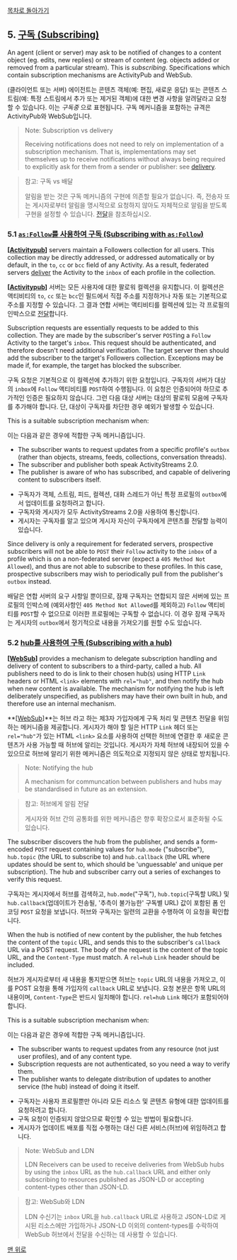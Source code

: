 [목차로 돌아가기](SocialWebProtocolsContents.md)

## 5. [구독 (Subscribing)](SocialWebProtocolsContents.md#목차-table-of-contents)

An agent (client or server) may ask to be notified of changes to a content object (eg. edits, new replies) or stream of content (eg. objects added or removed from a particular stream). This is _subscribing_. Specifications which contain subscription mechanisms are ActivityPub and WebSub.

(클라이언트 또는 서버) 에이전트는 콘텐츠 객체(예: 편집, 새로운 응답) 또는 콘텐츠 스트림(예: 특정 스트림에서 추가 또는 제거된 객체)에 대한 변경 사항을 알려달라고 요청할 수 있습니다. 이는 _구독중_ 으로 표현됩니다. 구독 메커니즘을 포함하는 규격은 ActivityPub와 WebSub입니다.

>Note: Subscription vs delivery
>
>Receiving notifications does not need to rely on implementation of a subscription mechanism. That is, implementations may set themselves up to receive notifications without always being required to explicitly ask for them from a sender or publisher: see [delivery](https://www.w3.org/TR/social-web-protocols/#delivery).

>참고: 구독 vs 배달
>
>알림을 받는 것은 구독 메커니즘의 구현에 의존할 필요가 없습니다. 즉, 전송자 또는 게시자로부터 알림을 명시적으로 요청하지 않아도 자체적으로 알림을 받도록 구현을 설정할 수 있습니다. [전달](https://www.w3.org/TR/social-web-protocols/#delivery)을 참조하십시오.

### 5.1 [`as:Follow`를 사용하여 구독 (Subscribing with `as:Follow`)](#5-구독-subscribing)

**[[Activitypub](https://www.w3.org/TR/social-web-protocols/#bib-Activitypub)]** servers maintain a Followers collection for all users. This collection may be directly addressed, or addressed automatically or by default, in the `to`, `cc` or `bcc` field of any Activity. As a result, federated servers [deliver](https://www.w3.org/TR/social-web-protocols/#delivery) the Activity to the `inbox` of each profile in the collection.

**[[Activitypub](https://www.w3.org/TR/social-web-protocols/#bib-Activitypub)]** 서버는 모든 사용자에 대한 팔로워 컬렉션을 유지합니다. 이 컬렉션은 액티비티의 `to`, `cc` 또는 `bcc`인 필드에서 직접 주소를 지정하거나 자동 또는 기본적으로 주소를 지정할 수 있습니다. 그 결과 연합 서버는 액티비티를 컬렉션에 있는 각 프로필의 인박스으로 [전달](https://www.w3.org/TR/social-web-protocols/#delivery)합니다.

Subscription requests are essentially requests to be added to this collection. They are made by the subscriber's server `POST`ing a `Follow` Activity to the target's `inbox`. This request should be authenticated, and therefore doesn't need additional verification. The target server then should add the subscriber to the target's Followers collection. Exceptions may be made if, for example, the target has blocked the subscriber.

구독 요청은 기본적으로 이 컬렉션에 추가하기 위한 요청입니다. 구독자의 서버가 대상의 `inbox`에 `Follow` 액티비티를 `POST`하여 수행됩니다. 이 요청은 인증되어야 하므로 추가적인 인증은 필요하지 않습니다. 그런 다음 대상 서버는 대상의 팔로워 모음에 구독자를 추가해야 합니다. 단, 대상이 구독자를 차단한 경우 예외가 발생할 수 있습니다.

This is a suitable subscription mechanism when:

이는 다음과 같은 경우에 적합한 구독 메커니즘입니다.

- The subscriber wants to request updates from a specific profile's `outbox` (rather than objects, streams, feeds, collections, conversation threads).
- The subscriber and publisher both speak ActivityStreams 2.0.
- The publisher is aware of who has subscribed, and capable of delivering content to subscribers itself.

[//Comment]: # "BLANK"

- 구독자가 객체, 스트림, 피드, 컬렉션, 대화 스레드가 아닌 특정 프로필의 `outbox`에서 업데이트를 요청하려고 합니다.
- 구독자와 게시자가 모두 ActivityStreams 2.0을 사용하여 통신합니다.
- 게시자는 구독자를 알고 있으며 게시자 자신이 구독자에게 콘텐츠를 전달할 능력이 있습니다.

Since delivery is only a requirement for federated servers, prospective subscribers will not be able to `POST` their `Follow` activity to the `inbox` of a profile which is on a non-federated server (expect a `405 Method Not Allowed`), and thus are not able to subscribe to these profiles. In this case, prospective subscribers may wish to periodically pull from the publisher's `outbox` instead.

배달은 연합 서버의 요구 사항일 뿐이므로, 잠재 구독자는 연합되지 않은 서버에 있는 프로필의 인박스에 (예외사항인 `405 Method Not Allowed`를 제외하고) `Follow` 액티비티를 `POST`할 수 없으므로 이러한 프로필에는 구독할 수 없습니다. 이 경우 잠재 구독자는 게시자의 `outbox`에서 정기적으로 내용을 가져오기를 원할 수도 있습니다.

### 5.2 [hub를 사용하여 구독 (Subscribing with a hub)](#5-구독-subscribing)

**[[WebSub](https://www.w3.org/TR/social-web-protocols/#bib-WebSub)]** provides a mechanism to delegate subscription handling and delivery of content to subscribers to a third-party, called a hub. All publishers need to do is link to their chosen hub(s) using HTTP `Link` headers or HTML `<link>` elements with `rel="hub"`, and then notify the hub when new content is available. The mechanism for notifying the hub is left deliberately unspecified, as publishers may have their own built in hub, and therefore use an internal mechanism.

**[[WebSub](https://www.w3.org/TR/social-web-protocols/#bib-WebSub)]**는 허브 라고 하는 제3자 가입자에게 구독 처리 및 콘텐츠 전달을 위임하는 메커니즘을 제공합니다. 게시자가 해야 할 일은 HTTP `Link` 헤더 또는 `rel="hub"`가 있는 HTML `<link>` 요소를 사용하여 선택한 허브에 연결한 후 새로운 콘텐츠가 사용 가능할 때 허브에 알리는 것입니다. 게시자가 자체 허브에 내장되어 있을 수 있으므로 허브에 알리기 위한 메커니즘은 의도적으로 지정되지 않은 상태로 방치됩니다.

>Note: Notifying the hub
>
>A mechanism for communcation between publishers and hubs may be standardised in future as an extension.

>참고: 허브에게 알림 전달
>
>게시자와 허브 간의 공통화를 위한 메커니즘은 향후 확장으로서 표준화될 수도 있습니다.

The subscriber discovers the hub from the publisher, and sends a form-encoded `POST` request containing values for `hub.mode` ("subscribe"), `hub.topic` (the URL to subscribe to) and `hub.callback` (the URL where updates should be sent to, which should be 'unguessable' and unique per subscription). The hub and subscriber carry out a series of exchanges to verify this request.

구독자는 게시자에서 허브를 검색하고, `hub.mode`("구독"), `hub.topic`(구독할 URL) 및 `hub.callback`(업데이트가 전송될, '추측이 불가능한' 구독별 URL) 값이 포함된 폼 인코딩 `POST` 요청을 보냅니다. 허브와 구독자는 일련의 교환을 수행하여 이 요청을 확인합니다.

When the hub is notified of new content by the publisher, the hub fetches the content of the `topic` URL, and sends this to the subscriber's `callback` URL via a POST request. The body of the request is the content of the topic URL, and the `Content-Type` must match. A `rel=hub` `Link` header should be included.

허브가 게시자로부터 새 내용을 통지받으면 허브는 `topic` URL의 내용을 가져오고, 이를 POST 요청을 통해 가입자의 `callback` URL로 보냅니다. 요청 본문은 항목 URL의 내용이며, `Content-Type`은 반드시 일치해야 합니다. `rel=hub` `Link` 헤더가 포함되어야 합니다.

This is a suitable subscription mechanism when:

이는 다음과 같은 경우에 적합한 구독 메커니즘입니다.

- The subscriber wants to request updates from any resource (not just user profiles), and of any content type.
- Subscription requests are not authenticated, so you need a way to verify them.
- The publisher wants to delegate distribution of updates to another service (the hub) instead of doing it itself.

[//Comment]: # "BLANK"

- 구독자는 사용자 프로필뿐만 아니라 모든 리소스 및 콘텐츠 유형에 대한 업데이트를 요청하려고 합니다.
- 구독 요청이 인증되지 않았으므로 확인할 수 있는 방법이 필요합니다.
- 게시자가 업데이트 배포를 직접 수행하는 대신 다른 서비스(허브)에 위임하려고 합니다.

>Note: WebSub and LDN
>
>LDN Receivers can be used to receive deliveries from WebSub hubs by using the `inbox` URL as the `hub.callback` URL and either only subscribing to resources published as JSON-LD or accepting content-types other than JSON-LD.

>참고: WebSub와 LDN
>
>LDN 수신기는 `inbox` URL을 `hub.callback` URL로 사용하고 JSON-LD로 게시된 리소스에만 가입하거나 JSON-LD 이외의 content-types를 수락하여 WebSub 허브에서 전달을 수신하는 데 사용할 수 있습니다.

[맨 위로](#5-구독-subscribing)
